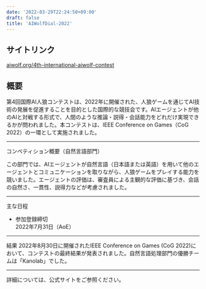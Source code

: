 ```yaml
---
date: '2022-03-29T22:24:50+09:00'
draft: false
title: 'AIWolfDial-2022'
---
```


## サイトリンク

[aiwolf.org/4th-international-aiwolf-contest](https://aiwolf.org/4th-international-aiwolf-contest)

## 概要

第4回国際AI人狼コンテストは、2022年に開催された、人狼ゲームを通じてAI技術の発展を促進することを目的とした国際的な競技会です。AIエージェントが他のAIと対戦する形式で、人間のような推論・説得・会話能力をどれだけ実現できるかが問われました。本コンテストは、IEEE Conference on Games（CoG 2022）の一環として実施されました。

---

コンペティション概要（自然言語部門）

この部門では、AIエージェントが自然言語（日本語または英語）を用いて他のエージェントとコミュニケーションを取りながら、人狼ゲームをプレイする能力を競いました。​エージェントの評価は、審査員による主観的な評価に基づき、会話の自然さ、一貫性、説得力などが考慮されました。​

---

主な日程

- 参加登録締切 \
  2022年7月31日（AoE）​

---

結果
2022年8月30日に開催されたIEEE Conference on Games (CoG 2022)において、コンテストの最終結果が発表されました。​自然言語処理部門の優勝チームは「Kanolab」でした。

---

詳細については、公式サイトをご参照ください。
